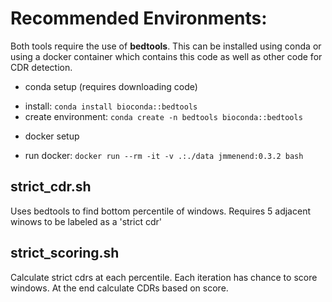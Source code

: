# Recommended Environments:
Both tools require the use of **bedtools**. This can be installed using conda or using a docker container which contains this code as well as other code for CDR detection.
 * conda setup (requires downloading code)
 - install: `conda install bioconda::bedtools`
 - create environment: `conda create -n bedtools bioconda::bedtools`
 * docker setup
 - run docker: `docker run --rm -it -v .:./data jmmenend:0.3.2 bash`

## strict_cdr.sh 
Uses bedtools to find bottom percentile of windows. Requires 5 adjacent winows to be labeled as a 'strict cdr'

## strict_scoring.sh
Calculate strict cdrs at each percentile. Each iteration has chance to score windows. At the end calculate CDRs based on score.
